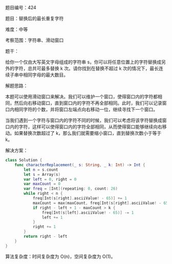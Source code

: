 题目编号：424

题目：替换后的最长重复字符

难度：中等

考察范围：字符串、滑动窗口

题干：

给你一个仅由大写英文字母组成的字符串 s，你可以将任意位置上的字符替换成另外的字符，总共可最多替换 k 次。请你找到在替换不超过 k 次的情况下，最长连续子串中相同字母的最大数目。

解题思路：

本题可以使用滑动窗口来解决。我们可以维护一个窗口，使得窗口内的字符都相同，然后向右移动窗口，直到窗口内的字符不再全部相同。此时，我们可以记录窗口内相同字符的个数，并将窗口左端点向右移动一位，继续寻找下一个窗口。

当我们遇到一个字符与窗口内的字符不同的时候，我们可以考虑将该字符替换成窗口内的字符，这样可以使得窗口内的字符全部相同，从而使得窗口能够继续向右移动。如果替换次数超过了 k，那么我们就需要缩小窗口，直到替换次数小于等于 k。

解决方案：

```swift
class Solution {
    func characterReplacement(_ s: String, _ k: Int) -> Int {
        let n = s.count
        let s = Array(s)
        var left = 0, right = 0
        var maxCount = 0
        var freq = [Int](repeating: 0, count: 26)
        while right < n {
            freq[Int(s[right].asciiValue! - 65)] += 1
            maxCount = max(maxCount, freq[Int(s[right].asciiValue! - 65)])
            if right - left + 1 - maxCount > k {
                freq[Int(s[left].asciiValue! - 65)] -= 1
                left += 1
            }
            right += 1
        }
        return right - left
    }
}
```

算法复杂度：时间复杂度为 O(n)，空间复杂度为 O(1)。